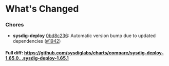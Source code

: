 # What's Changed

### Chores
- **sysdig-deploy** [0bd8c236](https://github.com/sysdiglabs/charts/commit/0bd8c23692509e451f8b476e0dc18ef46bcfe9a3): Automatic version bump due to updated dependencies ([#1942](https://github.com/sysdiglabs/charts/issues/1942))
#### Full diff: https://github.com/sysdiglabs/charts/compare/sysdig-deploy-1.65.0...sysdig-deploy-1.65.1
